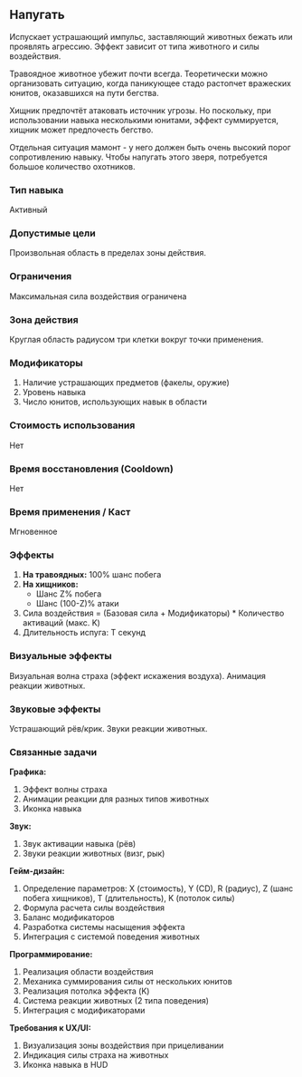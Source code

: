 ## Напугать

Испускает устрашающий импульс, заставляющий животных бежать или проявлять агрессию. Эффект зависит от типа животного и силы воздействия.

Травоядное животное убежит почти всегда. Теоретически можно организовать ситуацию, когда паникующее стадо растопчет вражеских юнитов, оказавшихся на пути бегства. 

Хищник предпочтёт атаковать источник угрозы. Но поскольку, при использовании навыка несколькими юнитами, эффект суммируется, хищник может предпочесть бегство.

Отдельная ситуация мамонт - у него должен быть очень высокий порог сопротивлению навыку. Чтобы напугать этого зверя, потребуется большое количество охотников. 

### Тип навыка
Активный

### Допустимые цели
Произвольная область в пределах зоны действия. 

### Ограничения
Максимальная сила воздействия ограничена

### Зона действия
Круглая область радиусом три клетки вокруг точки применения.

### Модификаторы
1. Наличие устрашающих предметов (факелы, оружие)
2. Уровень навыка
3. Число юнитов, использующих навык в области

### Стоимость использования
Нет

### Время восстановления (Cooldown)
Нет

### Время применения / Каст
Мгновенное

### Эффекты
1. **На травоядных:** 100% шанс побега
2. **На хищников:**
    - Шанс Z% побега
    - Шанс (100-Z)% атаки
3. Сила воздействия = (Базовая сила + Модификаторы) * Количество активаций (макс. K)
4. Длительность испуга: T секунд

### Визуальные эффекты
Визуальная волна страха (эффект искажения воздуха). Анимация реакции животных.

### Звуковые эффекты
Устрашающий рёв/крик. Звуки реакции животных.

### Связанные задачи

**Графика:**
1. Эффект волны страха
2. Анимации реакции для разных типов животных
3. Иконка навыка

**Звук:**
1. Звук активации навыка (рёв)
2. Звуки реакции животных (визг, рык)

**Гейм-дизайн:**
1. Определение параметров: X (стоимость), Y (CD), R (радиус), Z (шанс побега хищников), T (длительность), K (потолок силы)
2. Формула расчета силы воздействия
3. Баланс модификаторов
4. Разработка системы насыщения эффекта
5. Интеграция с системой поведения животных

**Программирование:**
1. Реализация области воздействия
2. Механика суммирования силы от нескольких юнитов
3. Реализация потолка эффекта (K)
4. Система реакции животных (2 типа поведения)
5. Интеграция с модификаторами

**Требования к UX/UI:**
1. Визуализация зоны воздействия при прицеливании
2. Индикация силы страха на животных
3. Иконка навыка в HUD
